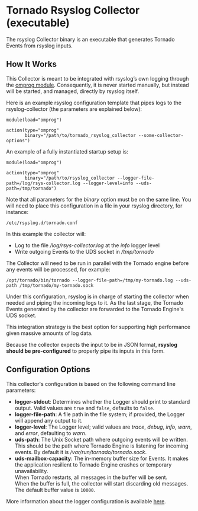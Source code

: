 # Tornado Rsyslog Collector (executable) 

The rsyslog Collector binary is an executable that generates Tornado Events from
rsyslog inputs.



## How It Works

This Collector is meant to be integrated with rsyslog’s own logging through the 
[omprog module](https://www.rsyslog.com/doc/v8-stable/configuration/modules/omprog.html).
Consequently, it is never started manually, but instead will be started, and managed,
directly by rsyslog itself.

Here is an example rsyslog configuration template that pipes logs to the rsyslog-collector
(the parameters are explained below):
```
module(load="omprog")

action(type="omprog"
       binary="/path/to/tornado_rsyslog_collector --some-collector-options")
```

An example of a fully instantiated startup setup is:
```
module(load="omprog")

action(type="omprog"
       binary="/path/to/rsyslog_collector --logger-file-path=/log/rsys-collector.log --logger-level=info --uds-path=/tmp/tornado")
```

<!-- This part may only be necessary for non-expert users.  Hide until later? -->
Note that all parameters for the _binary_ option must be on the same line.  You will need to
place this configuration in a file in your rsyslog directory, for instance:
```
/etc/rsyslog.d/tornado.conf
```

In this example the collector will:
- Log to the file _/log/rsys-collector.log_ at the _info_ logger level
- Write outgoing Events to the UDS socket in _/tmp/tornado_  <!-- Isn't there more than one UDS socket there? -->

The Collector will need to be run in parallel with the Tornado engine before any events will be
processed, for example:  <!-- Link to the description of that executable -->
```
/opt/tornado/bin/tornado --logger-file-path=/tmp/my-tornado.log --uds-path /tmp/tornado/my-tornado.sock
```

<!-- Charles and Andrea had errors due to missing .toml files for the archive executor, which we assume will be fixed later. -->

Under this configuration, rsyslog is in charge of starting the collector when needed and piping
the incoming logs to it.  As the last stage, the Tornado Events generated by the collector are
forwarded to the Tornado Engine's UDS socket.

This integration strategy is the best option for supporting high performance given massive
amounts of log data. 

Because the collector expects the input to be in JSON format, **rsyslog should be pre-configured**
to properly pipe its inputs in this form.



## Configuration Options

This collector's configuration is based on the following command line parameters:
- __logger-stdout__:  Determines whether the Logger should print to standard output. 
  Valid values are `true` and `false`, defaults to `false`.
- __logger-file-path__:  A file path in the file system; if provided, the Logger will 
  append any output to it.
- __logger-level__:  The Logger level; valid values are _trace_, _debug_, _info_, _warn_, and
  _error_, defaulting to _warn_.
- __uds-path__:  The Unix Socket path where outgoing events will be written. 
  This should be the path where Tornado Engine is listening for incoming events.
  By default it is _/var/run/tornado/tornado.sock_.
- __uds-mailbox-capacity__:  The in-memory buffer size for Events.  It makes the application
  resilient to Tornado Engine crashes or temporary unavailability.  
  When Tornado restarts, all messages in the buffer will be sent.  
  When the buffer is full, the collector will start discarding old messages. 
  The default buffer value is `10000`.

More information about the logger configuration is available 
[here](../../../common/logger/doc/README.md).
